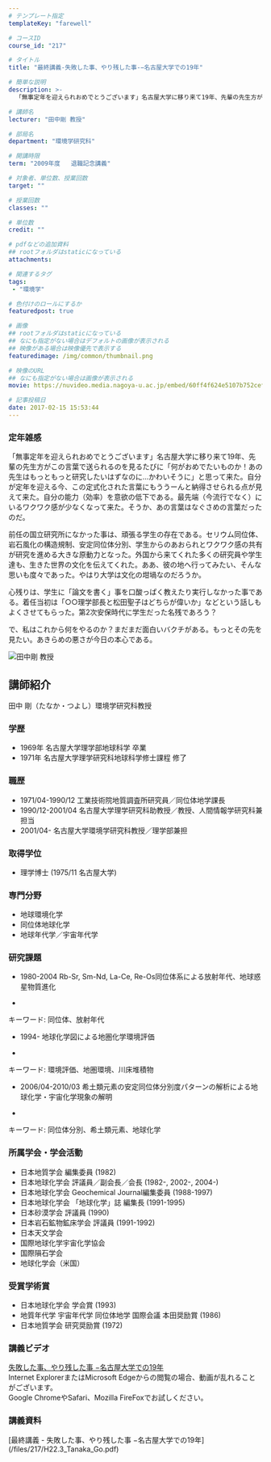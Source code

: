 ```yaml
---
# テンプレート指定
templateKey: "farewell"

# コースID
course_id: "217"

# タイトル
title: "最終講義-失敗した事、やり残した事-−名古屋大学での19年"

# 簡単な説明
description: >-
  「無事定年を迎えられおめでとうございます」名古屋大学に移り来て19年、先輩の先生方がこの言葉で送られるのを見るたびに「何がおめでたいものか！あの先生はもっともっと研究したいはずなのに…かわいそうに...

# 講師名
lecturer: "田中剛 教授"

# 部局名
department: "環境学研究科"

# 開講時限
term: "2009年度	退職記念講義"

# 対象者、単位数、授業回数
target: ""

# 授業回数
classes: ""

# 単位数
credit: ""

# pdfなどの追加資料
## rootフォルダはstaticになっている
attachments: 

# 関連するタグ
tags:
 - "環境学"

# 色付けのロールにするか
featuredpost: true

# 画像
## rootフォルダはstaticになっている
## なにも指定がない場合はデフォルトの画像が表示される
## 映像がある場合は映像優先で表示する
featuredimage: /img/common/thumbnail.png

# 映像のURL
## なにも指定がない場合は画像が表示される
movie: https://nuvideo.media.nagoya-u.ac.jp/embed/60ff4f624e5107b752cef8f09c831b78a90f4272

# 記事投稿日
date: 2017-02-15 15:53:44
---
```



### 定年雑感

「無事定年を迎えられおめでとうございます」名古屋大学に移り来て19年、先輩の先生方がこの言葉で送られるのを見るたびに「何がおめでたいものか！あの先生はもっともっと研究したいはずなのに…かわいそうに」と思って来た。自分が定年を迎える今、この定式化された言葉にもううーんと納得させられる点が見えて来た。自分の能力（効率）を意欲の低下である。最先端（今流行でなく）にいるワクワク感が少なくなって来た。そうか、あの言葉はなぐさめの言葉だったのだ。

前任の国立研究所になかった事は、頑張る学生の存在である。セリウム同位体、岩石風化の構造規制、安定同位体分別、学生からのあおられとワクワク感の共有が研究を進める大きな原動力となった。外国から来てくれた多くの研究員や学生達も、生きた世界の文化を伝えてくれた。ああ、彼の地へ行ってみたい、そんな思いも度々であった。やはり大学は文化の坩堝なのだろうか。

心残りは、学生に「論文を書く」事を口酸っぱく教えたり実行しなかった事である。着任当初は「○○理学部長と松田聖子はどちらが偉いか」などという話しもよくさせてもらった。第2次安保時代に学生だった名残であろう？

で、私はこれから何をやるのか？まだまだ面白いバクチがある。もっとその先を見たい。あきらめの悪さが今日の本心である。



![田中剛 教授](/files/217/s_tanaka2.jpg) 
## 講師紹介

田中 剛（たなか・つよし）環境学研究科教授

### 学歴

* 1969年 名古屋大学理学部地球科学 卒業
* 1971年 名古屋大学理学研究科地球科学修士課程 修了

### 職歴

* 1971/04-1990/12 工業技術院地質調査所研究員／同位体地学課長
* 1990/12-2001/04 名古屋大学理学研究科助教授／教授、人間情報学研究科兼担当
* 2001/04- 名古屋大学環境学研究科教授／理学部兼担

### 取得学位

* 理学博士 (1975/11 名古屋大学)

### 専門分野

* 地球環境化学
* 同位体地球化学
* 地球年代学／宇宙年代学

### 研究課題

* 1980-2004 Rb-Sr, Sm-Nd, La-Ce, Re-Os同位体系による放射年代、地球惑星物質進化
-
キーワード: 同位体、放射年代


* 1994- 地球化学図による地圏化学環境評価
-
キーワード: 環境評価、地圏環境、川床堆積物


* 2006/04-2010/03 希土類元素の安定同位体分別度パターンの解析による地球化学・宇宙化学現象の解明
-
キーワード: 同位体分別、希土類元素、地球化学


### 所属学会・学会活動

* 日本地質学会 編集委員 (1982)
* 日本地球化学会 評議員／副会長／会長 (1982-, 2002-, 2004-)
* 日本地球化学会 Geochemical Journal編集委員 (1988-1997)
* 日本地球化学会 「地球化学」誌 編集長 (1991-1995)
* 日本砂漠学会 評議員 (1990)
* 日本岩石鉱物鉱床学会 評議員 (1991-1992)
* 日本天文学会
* 国際地球化学宇宙化学協会
* 国際隕石学会
* 地球化学会（米国）

### 受賞学術賞

* 日本地球化学会 学会賞 (1993)
* 地質年代学 宇宙年代学 同位体地学 国際会議 本田奨励賞 (1986)
* 日本地質学会 研究奨励賞 (1972)


<h3>講義ビデオ</h3>
<p>
<a href="http://studio.media.nagoya-u.ac.jp/videos/watch.php?v=60ff4f624e5107b752cef8f09c831b78a90f4272" target="blank">失敗した事、やり残した事 −名古屋大学での19年</a>
<br>Internet ExplorerまたはMicrosoft Edgeからの閲覧の場合、動画が乱れることがございます。
<br>Google ChromeやSafari、Mozilla FireFoxでお試しください。
</p>

<h3>講義資料</h3>
[最終講義 - 失敗した事、やり残した事 −名古屋大学での19年](/files/217/H22.3_Tanaka_Go.pdf) 
